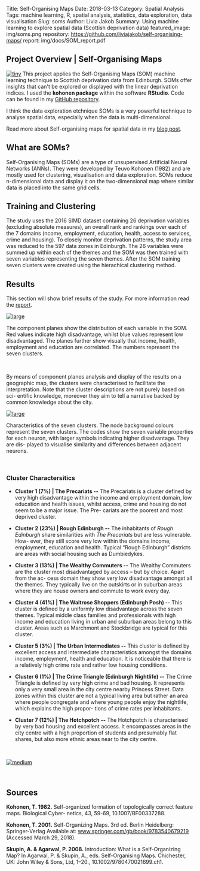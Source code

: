 Title: Self-Organising Maps
Date: 2018-03-13
Category: Spatial Analysis
Tags: machine learning, R, spatial analysis, statistics, data exploration, data visualisation
Slug: soms
Author: Livia Jakob
Summary: Using machine learning to explore spatial data (Scottish deprivation data)
featured_image: img/soms.png
repository: https://github.com/liviajakob/self-organising-maps/
report: img/docs/SOM_report.pdf


## **Project Overview |** Self-Organising Maps

[![tiny]({filename}/img/soms.png)]({filename}/img/soms.png)
This project applies the Self-Organising Maps (SOM) machine learning technique to Scottish deprivation data from Edinburgh. SOMs offer insights that can't be explored or displayed with the linear deprivation indices. I used the **kohonen package** within the software **RStudio**. Code can be found in my [GitHub repository](https://github.com/liviajakob/self-organising-maps/).

I think the data exploration etchnique SOMs is a very powerful technique to analyse spatial data, especially when the data is multi-dimensional.

Read more about Self-organising maps for spatial data in my [blog post](http://www.geo-blog.com/soms-for-geographical-data/).

## What are SOMs?
Self-Organising Maps (SOMs) are a type of unsupervised Artificial Neural Networks (ANNs). They were developed by Teuvo Kohonen (1982) and are mostly used for clustering, visualisation and data exploration. SOMs reduce n-dimensional data and display it on the two-dimensional map where similar data is placed into the same grid cells.

## Training and Clustering

The study uses the 2016 SIMD dataset containing 26 deprivation variables (excluding absolute measures), an overall rank and rankings over each of the 7 domains (ncome, employment, education, health, access to services, crime and housing). To closely monitor deprivation patterns, the study area was reduced to the 597 data zones in Edinburgh. The 26 variables were summed up within each of the themes and the SOM was then trained with seven variables representing the seven themes. After the SOM training seven clusters were created using the hierachical clustering method.


## Results

This section will show brief results of the study. For more information read the [report](img/docs/SOM_report.pdf).

[![large]({filename}/img/soms3.png)]({filename}/img/soms3.png)

The component planes show the distribution of each variable in the SOM. Red values indicate high disadvantage, whilst blue values represent low disadvantaged. The planes further show visually that income, health, employment and education are correlated. The numbers represent the seven clusters.

&nbsp;

By means of component planes analysis and display of the results on a geographic map, the clusters were characterised to facilitate the interpretation. Note that the cluster descriptions are not purely based on sci- entific knowledge, moreover they aim to tell a narrative backed by common knowledge about the city.

[![large]({filename}/img/soms2.png)]({filename}/img/soms2.png)

Characteristics of the seven clusters. The node background colours represent the seven clusters. The codes show the seven variable properties for each neuron, with larger symbols indicating higher disadvantage. They are dis- played to visualise similarity and differences between adjacent neurons.


&nbsp;

### Cluster Charactersitics

- **Cluster 1 (7%) | The Precariats --**
The Precariats is a cluster defined by very high disadvantage within the income and employment domain, low education and health issues, whilst access, crime and housing do not seem to be a major issue. The Pre- cariats are the poorest and most deprived cluster.

- **Cluster 2 (23%) | Rough Edinburgh --**
The inhabitants of *Rough Edinburgh* share similarities with *The Precariats* but are less vulnerable. How- ever, they still score very low within the domains income, employment, education and health. Typical “Rough Edinburgh” districts are areas with social housing such as Dumbiedykes.

- **Cluster 3 (13%) | The Wealthy Commuters --**
The Wealthy Commuters are the cluster most disadvantaged by access – but by choice. Apart from the ac- cess domain they show very low disadvantage amongst all the themes. They typically live on the outskirts or in suburban areas where they are house owners and commute to work every day.

- **Cluster 4 (41%) | The Waitrose Shoppers (Edinburgh Posh) --**
This cluster is defined by a uniformly low disadvantage across the seven themes. Typical middle class families and professionals with high income and education living in urban and suburban areas belong to this cluster. Areas such as Marchmont and Stockbridge are typical for this cluster.

- **Cluster 5 (3%) | The Urban Intermediates --**
This cluster is defined by excellent access and intermediate characteristics amongst the domains income, employment, health and education. It is noticeable that there is a relatively high crime rate and rather low housing conditions.

- **Cluster 6 (1%) | The Crime Triangle (Edinburgh Nightlife) --**
The Crime Triangle is defined by very high crime and bad housing. It represents only a very small area in the city centre nearby Princess Street. Data zones within this cluster are not a typical living area but rather an area where people congregate and where young people enjoy the nightlife, which explains the high propor- tions of crime rates per inhabitants.

- **Cluster 7 (12%) | The Hotchpotch --**
The Hotchpotch is characterised by very bad housing and excellent access. It encompasses areas in the city centre with a high proportion of students and presumably flat shares, but also more ethnic areas near to the city centre.

&nbsp;

[![medium]({filename}/img/soms4.png)]({filename}/img/soms4.png)

&nbsp;


## Sources

**Kohonen, T. 1982.** Self-organized formation of topologically correct feature maps. Biological Cyber- netics, 43, 59-69, 10.1007/BF00337288.

**Kohonen, T. 2001.** Self-Organizing Maps. 3rd ed. Berlin Heidelberg: Springer-Verlag Available at: www.springer.com/gb/book/9783540679219 (Accessed March 29, 2018).

**Skupin, A. & Agarwal, P. 2008.** Introduction: What is a Self-Organizing Map? In Agarwal, P. & Skupin, A., eds. Self-Organising Maps. Chichester, UK: John Wiley & Sons, Ltd, 1–20., 10.1002/9780470021699.ch1.